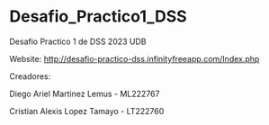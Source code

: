 # Desafio_Practico1_DSS
Desafio Practico 1 de DSS 2023 UDB 

Website:
http://desafio-practico-dss.infinityfreeapp.com/Index.php

Creadores:

Diego Ariel Martinez Lemus - ML222767

Cristian Alexis Lopez Tamayo - LT222760
